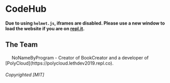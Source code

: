 # CodeHub
**Due to using `helmet.js`, iframes are disabled. Please use a new window to load the website if you are on [repl.it](https://repl.it).**
## The Team
<img src="https://polycloud.lethdev2019.repl.co/images/logo.png" height="16" width="16" />
NoNameByProgram - Creator of BookCreator and a developer of [PolyCloud](https://polycloud.lethdev2019.repl.co).

###### *Copyrighted [MIT]*
